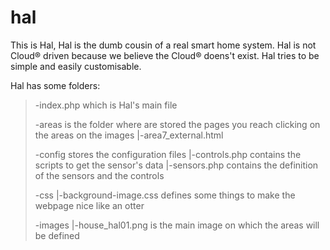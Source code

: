 # hal

This is Hal, 
Hal is the dumb cousin of a real smart home system. 
Hal is not Cloud® driven because we believe the Cloud® doens't exist.
Hal tries to be simple and easily customisable.

Hal has some folders:

> -index.php		which is Hal's main file
> 
> -areas			is the folder where are stored the pages you reach clicking on the areas on the images
>    |-area7_external.html
> 
> -config			stores the configuration files
>    |-controls.php	contains the scripts to get the sensor's data
>    |-sensors.php	contains the definition of the sensors and the controls
> 
> -css
>    |-background-image.css	defines some things to make the webpage nice like an otter
> 
> -images
>    |-house_hal01.png		is the main image on which the areas will be defined

